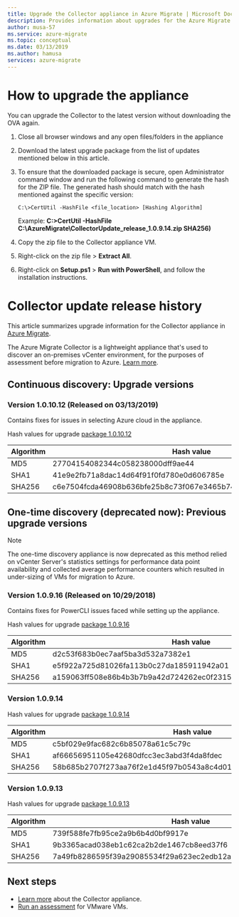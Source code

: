```yaml
---
title: Upgrade the Collector appliance in Azure Migrate | Microsoft Docs
description: Provides information about upgrades for the Azure Migrate Collector appliance.
author: musa-57
ms.service: azure-migrate
ms.topic: conceptual
ms.date: 03/13/2019
ms.author: hamusa
services: azure-migrate
---
```

# How to upgrade the appliance

You can upgrade the Collector to the latest version without downloading the OVA again.

1. Close all browser windows and any open files/folders in the appliance
2. Download the latest upgrade package from the list of updates mentioned below in this article.
3. To ensure that the downloaded package is secure, open Administrator command window and run the following command to generate the hash for the ZIP file. The generated hash should match with the hash mentioned against the specific version:

	```C:\>CertUtil -HashFile <file_location> [Hashing Algorithm]```

    Example: **C:\>CertUtil -HashFile C:\AzureMigrate\CollectorUpdate_release_1.0.9.14.zip SHA256)**
4. Copy the zip file to the Collector appliance VM.
5. Right-click on the zip file > **Extract All**.
6. Right-click on **Setup.ps1** > **Run with PowerShell**, and follow the installation instructions.

# Collector update release history

This article summarizes upgrade information for the Collector appliance in [Azure Migrate](migrate-overview.md).

The Azure Migrate Collector is a lightweight appliance that's used to discover an on-premises vCenter environment, for the purposes of assessment before migration to Azure. [Learn more](concepts-collector.md).

## Continuous discovery: Upgrade versions

### Version 1.0.10.12 (Released on 03/13/2019)

Contains fixes for issues in selecting Azure cloud in the appliance.

Hash values for upgrade [package 1.0.10.12](https://aka.ms/migrate/col/upgrade_10_12)

**Algorithm** | **Hash value**
--- | ---
MD5 | 27704154082344c058238000dff9ae44
SHA1 | 41e9e2fb71a8dac14d64f91f0fd780e0d606785e
SHA256 | c6e7504fcda46908b636bfe25b8c73f067e3465b748f77e50027e66f2727c2a9

## One-time discovery (deprecated now): Previous upgrade versions

> [!NOTE]
> The one-time discovery appliance is now deprecated as this method relied on vCenter Server's statistics settings for performance data point availability and collected average performance counters which resulted in under-sizing of VMs for migration to Azure.

### Version 1.0.9.16 (Released on 10/29/2018)

Contains fixes for PowerCLI issues faced while setting up the appliance.

Hash values for upgrade [package 1.0.9.16](https://aka.ms/migrate/col/upgrade_9_16)

**Algorithm** | **Hash value**
--- | ---
MD5 | d2c53f683b0ec7aaf5ba3d532a7382e1
SHA1 | e5f922a725d81026fa113b0c27da185911942a01
SHA256 | a159063ff508e86b4b3b7b9a42d724262ec0f2315bdba8418bce95d973f80cfc

### Version 1.0.9.14

Hash values for upgrade [package 1.0.9.14](https://aka.ms/migrate/col/upgrade_9_14)

**Algorithm** | **Hash value**
--- | ---
MD5 | c5bf029e9fac682c6b85078a61c5c79c
SHA1 | af66656951105e42680dfcc3ec3abd3f4da8fdec
SHA256 | 58b685b2707f273aa76f2e1d45f97b0543a8c4d017cd27f0bdb220e6984cc90e

### Version 1.0.9.13

Hash values for upgrade [package 1.0.9.13](https://aka.ms/migrate/col/upgrade_9_13)

**Algorithm** | **Hash value**
--- | ---
MD5 | 739f588fe7fb95ce2a9b6b4d0bf9917e
SHA1 | 9b3365acad038eb1c62ca2b2de1467cb8eed37f6
SHA256 | 7a49fb8286595f39a29085534f29a623ec2edb12a3d76f90c9654b2f69eef87e


## Next steps

- [Learn more](concepts-collector.md) about the Collector appliance.
- [Run an assessment](tutorial-assessment-vmware.md) for VMware VMs.
